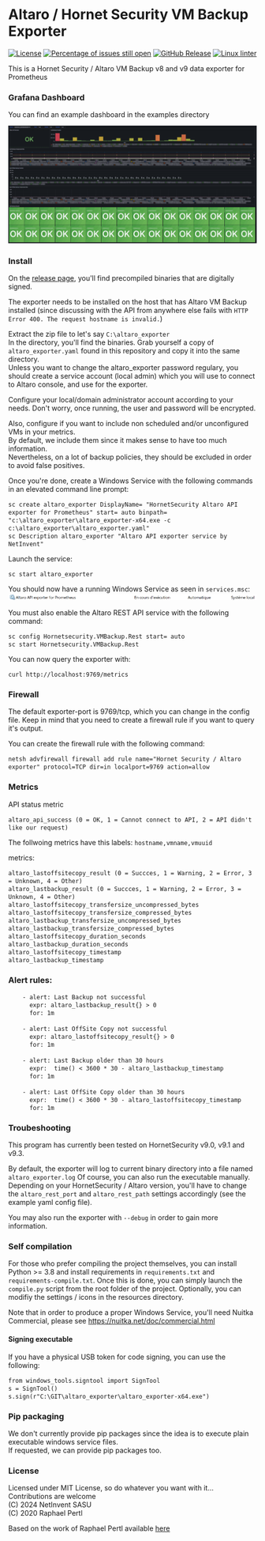 # Altaro / Hornet Security VM Backup Exporter
[![License](https://img.shields.io/badge/license-MIT-blu.svg)](https://opensource.org/license/mit)
[![Percentage of issues still open](http://isitmaintained.com/badge/open/netinvent/altaro_exporter.svg)](http://isitmaintained.com/project/netinvent/altaro_exporter "Percentage of issues still open")
[![GitHub Release](https://img.shields.io/github/release/netinvent/altaro_exporter.svg?label=Latest)](https://github.com/netinvent/altaro_exporter/releases/latest)
[![Linux linter](https://github.com/netinvent/altaro_exporter/actions/workflows/pylint-windows.yaml/badge.svg)](https://github.com/netinvent/altaro_exporter/actions/workflows/pylint-windows.yaml)


This is a Hornet Security / Altaro VM Backup v8 and v9 data exporter for Prometheus 

### Grafana Dashboard

You can find an example dashboard in the examples directory

![image](examples/grafana_dashboard_v0.10.0.png)

### Install

On the [release page](https://github.com/netinvent/altaro_exporter/releases), you'll find precompiled binaries that are digitally signed.

The exporter needs to be installed on the host that has Altaro VM Backup installed (since discussing with the API from anywhere else fails with `HTTP Error 400. The request hostname is invalid.`)

Extract the zip file to let's say `C:\altaro_exporter`  
In the directory, you'll find the binaries. Grab yourself a copy of `altaro_exporter.yaml` found in this repository and copy it into the same directory.  
Unless you want to change the altaro_exporter password regulary, you should create a service account (local admin) which you will use to connect to Altaro console, and use for the exporter.   

Configure your local/domain administrator account according to your needs. Don't worry, once running, the user and password will be encrypted.  

Also, configure if you want to include non scheduled and/or unconfigured VMs in your metrics.  
By default, we include them since it makes sense to have too much information.  
Nevertheless, on a lot of backup policies, they should be excluded in order to avoid false positives.  

Once you're done, create a Windows Service with the following commands in an elevated command line prompt:

```
sc create altaro_exporter DisplayName= "HornetSecurity Altaro API exporter for Prometheus" start= auto binpath= "c:\altaro_exporter\altaro_exporter-x64.exe -c c:\altaro_exporter\altaro_exporter.yaml"
sc Description altaro_exporter "Altaro API exporter service by NetInvent"
```

Launch the service:
```
sc start altaro_exporter
```

You should now have a running Windows Service as seen in `services.msc`:
![image](examples/altaro_exporter_service.png)

You must also enable the Altaro REST API service with the following command:
```
sc config Hornetsecurity.VMBackup.Rest start= auto
sc start Hornetsecurity.VMBackup.Rest
```

You can now query the exporter with:
```
curl http://localhost:9769/metrics
```

### Firewall

The default exporter-port is 9769/tcp, which you can change in the config file.
Keep in mind that you need to create a firewall rule if you want to query it's output.

You can create the firewall rule with the following command:
```
netsh advfirewall firewall add rule name="Hornet Security / Altaro exporter" protocol=TCP dir=in localport=9769 action=allow
```

### Metrics

API status metric 
```
altaro_api_success (0 = OK, 1 = Cannot connect to API, 2 = API didn't like our request)
```

The follwoing metrics have this labels:
` hostname,vmname,vmuuid `

metrics:
```
altaro_lastoffsitecopy_result (0 = Succces, 1 = Warning, 2 = Error, 3 = Unknown, 4 = Other)
altaro_lastbackup_result (0 = Succces, 1 = Warning, 2 = Error, 3 = Unknown, 4 = Other)
altaro_lastoffsitecopy_transfersize_uncompressed_bytes
altaro_lastoffsitecopy_transfersize_compressed_bytes
altaro_lastbackup_transfersize_uncompressed_bytes
altaro_lastbackup_transfersize_compressed_bytes
altaro_lastoffsitecopy_duration_seconds
altaro_lastbackup_duration_seconds
altaro_lastoffsitecopy_timestamp
altaro_lastbackup_timestamp
```

### Alert rules:

```
    - alert: Last Backup not successful
      expr: altaro_lastbackup_result{} > 0
      for: 1m

    - alert: Last OffSite Copy not successful
      expr: altaro_lastoffsitecopy_result{} > 0
      for: 1m

    - alert: Last Backup older than 30 hours
      expr:  time() < 3600 * 30 - altaro_lastbackup_timestamp
      for: 1m

    - alert: Last OffSite Copy older than 30 hours
      expr:  time() < 3600 * 30 - altaro_lastoffsitecopy_timestamp
      for: 1m

```

### Troubeshooting

This program has currently been tested on HornetSecurity v9.0, v9.1 and v9.3.

By default, the exporter will log to current binary directory into a file named `altaro_exporter.log`
Of course, you can also run the executable manually.  
Depending on your HornetSecurity / Altaro version, you'll have to change the `altaro_rest_port` and `altaro_rest_path` settings accordingly (see the example yaml config file).

You may also run the exporter with `--debug` in order to gain more information.

### Self compilation

For those who prefer compiling the project themselves, you can install Python >= 3.8 and install requirements in `requirements.txt` and `requirements-compile.txt`.
Once this is done, you can simply launch the `compile.py` script from the root folder of the project. 
Optionally, you can modifiy the settings / icons in the resources directory.   

Note that in order to produce a proper Windows Service, you'll need Nuitka Commercial, please see https://nuitka.net/doc/commercial.html

#### Signing executable

If you have a physical USB token for code signing, you can use the following:

```
from windows_tools.signtool import SignTool
s = SignTool()
s.sign(r"C:\GIT\altaro_exporter\altaro_exporter-x64.exe")
```

### Pip packaging

We don't currently provide pip packages since the idea is to execute plain executable windows service files.  
If requested, we can provide pip packages too.

### License

Licensed under MIT License, so do whatever you want with it... Contributions are welcome  
(C) 2024 NetInvent SASU  
(C) 2020 Raphael Pertl

Based on the work of Raphael Pertl available [here](https://github.com/raph2i/altaro_backup_exporter)
